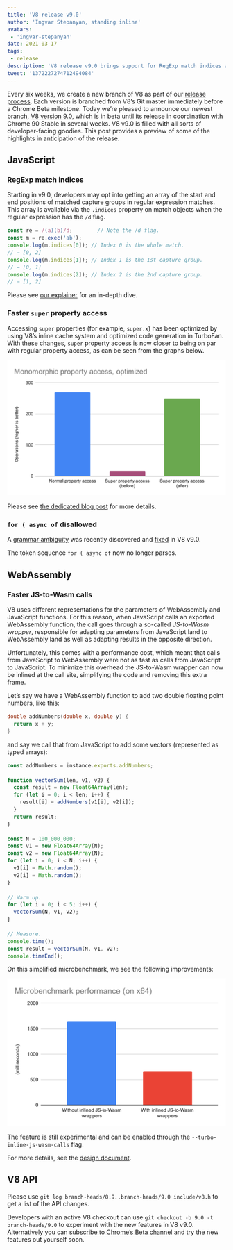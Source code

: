 ```yaml
---
title: 'V8 release v9.0'
author: 'Ingvar Stepanyan, standing inline'
avatars:
 - 'ingvar-stepanyan'
date: 2021-03-17
tags:
 - release
description: 'V8 release v9.0 brings support for RegExp match indices and various performance improvements.'
tweet: '1372227274712494084'
---
```

Every six weeks, we create a new branch of V8 as part of our [release process](https://v8.dev/docs/release-process). Each version is branched from V8’s Git master immediately before a Chrome Beta milestone. Today we’re pleased to announce our newest branch, [V8 version 9.0](https://chromium.googlesource.com/v8/v8.git/+log/branch-heads/9.0), which is in beta until its release in coordination with Chrome 90 Stable in several weeks. V8 v9.0 is filled with all sorts of developer-facing goodies. This post provides a preview of some of the highlights in anticipation of the release.

## JavaScript

### RegExp match indices

Starting in v9.0, developers may opt into getting an array of the start and end positions of matched capture groups in regular expression matches. This array is available via the `.indices` property on match objects when the regular expression has the `/d` flag.

```javascript
const re = /(a)(b)/d;        // Note the /d flag.
const m = re.exec('ab');
console.log(m.indices[0]); // Index 0 is the whole match.
// → [0, 2]
console.log(m.indices[1]); // Index 1 is the 1st capture group.
// → [0, 1]
console.log(m.indices[2]); // Index 2 is the 2nd capture group.
// → [1, 2]
```

Please see [our explainer](https://v8.dev/features/regexp-match-indices) for an in-depth dive.

### Faster `super` property access

Accessing `super` properties (for example, `super.x`) has been optimized by using V8’s inline cache system and optimized code generation in TurboFan. With these changes, `super` property access is now closer to being on par with regular property access, as can be seen from the graphs below.

![Compare super property access to regular property access, optimized](/_img/fast-super/super-opt.svg)

Please see [the dedicated blog post](https://v8.dev/blog/fast-super) for more details.

### `for ( async of` disallowed

A [grammar ambiguity](https://github.com/tc39/ecma262/issues/2034) was recently discovered and [fixed](https://chromium-review.googlesource.com/c/v8/v8/+/2683221) in V8 v9.0.

The token sequence `for ( async of` now no longer parses.

## WebAssembly

### Faster JS-to-Wasm calls

V8 uses different representations for the parameters of WebAssembly and JavaScript functions. For this reason, when JavaScript calls an exported WebAssembly function, the call goes through a so-called *JS-to-Wasm wrapper*, responsible for adapting parameters from JavaScript land to WebAssembly land as well as adapting results in the opposite direction.

Unfortunately, this comes with a performance cost, which meant that calls from JavaScript to WebAssembly were not as fast as calls from JavaScript to JavaScript. To minimize this overhead the JS-to-Wasm wrapper can now be inlined at the call site, simplifying the code and removing this extra frame.

Let’s say we have a WebAssembly function to add two double floating point numbers, like this:

```cpp
double addNumbers(double x, double y) {
  return x + y;
}
```

and say we call that from JavaScript to add some vectors (represented as typed arrays):

```javascript
const addNumbers = instance.exports.addNumbers;

function vectorSum(len, v1, v2) {
  const result = new Float64Array(len);
  for (let i = 0; i < len; i++) {
    result[i] = addNumbers(v1[i], v2[i]);
  }
  return result;
}

const N = 100_000_000;
const v1 = new Float64Array(N);
const v2 = new Float64Array(N);
for (let i = 0; i < N; i++) {
  v1[i] = Math.random();
  v2[i] = Math.random();
}

// Warm up.
for (let i = 0; i < 5; i++) {
  vectorSum(N, v1, v2);
}

// Measure.
console.time();
const result = vectorSum(N, v1, v2);
console.timeEnd();
```

On this simplified microbenchmark, we see the following improvements:

![Microbenchmark comparison](/_img/v8-release-90/js-to-wasm.svg)

The feature is still experimental and can be enabled through the `--turbo-inline-js-wasm-calls` flag.

For more details, see the [design document](https://docs.google.com/document/d/1mXxYnYN77tK-R1JOVo6tFG3jNpMzfueQN1Zp5h3r9aM/edit).

## V8 API

Please use `git log branch-heads/8.9..branch-heads/9.0 include/v8.h` to get a list of the API changes.

Developers with an active V8 checkout can use `git checkout -b 9.0 -t branch-heads/9.0` to experiment with the new features in V8 v9.0. Alternatively you can [subscribe to Chrome’s Beta channel](https://www.google.com/chrome/browser/beta.html) and try the new features out yourself soon.
